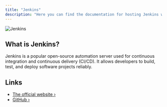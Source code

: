 ```yaml
---
title: "Jenkins"
description: "Here you can find the documentation for hosting Jenkins with Coolify."
---
```



![Jenkins](https://www.jenkins.io/images/jenkins-logo-title-dark.svg)

## What is Jenkins?

Jenkins is a popular open-source automation server used for continuous integration and continuous delivery (CI/CD). It allows developers to build, test, and deploy software projects reliably.

## Links

- [The official website ›](https://www.jenkins.io/)
- [GitHub ›](https://github.com/jenkinsci/jenkins)
